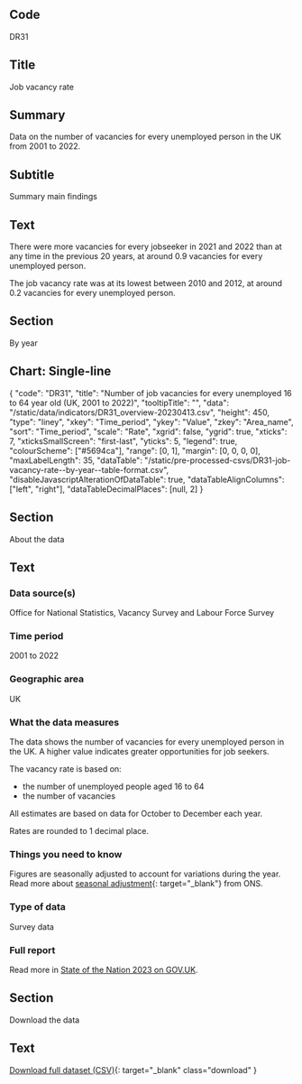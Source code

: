 ## Code
DR31

## Title
Job vacancy rate

## Summary
Data on the number of vacancies for every unemployed person in the UK from 2001 to 2022.

## Subtitle
Summary main findings

## Text
There were more vacancies for every jobseeker in 2021 and 2022 than at any time in the previous 20 years,
at around 0.9 vacancies for every unemployed person.

The job vacancy rate was at its lowest between 2010 and 2012, at around 0.2 vacancies for every unemployed person.

## Section
By year

## Chart: Single-line
{
    "code": "DR31",
    "title": "Number of job vacancies for every unemployed 16 to 64 year old (UK, 2001 to 2022)",
    "tooltipTitle": "",
    "data": "/static/data/indicators/DR31_overview-20230413.csv",
    "height": 450,
    "type": "liney",
    "xkey": "Time_period",
    "ykey": "Value",
    "zkey": "Area_name",
    "sort": "Time_period",
    "scale": "Rate",
    "xgrid": false,
    "ygrid": true,
    "xticks": 7,
    "xticksSmallScreen": "first-last",
    "yticks": 5,
    "legend": true,
    "colourScheme": ["#5694ca"],
    "range": [0, 1],
    "margin": [0, 0, 0, 0],
    "maxLabelLength": 35,
    "dataTable": "/static/pre-processed-csvs/DR31-job-vacancy-rate--by-year--table-format.csv",
    "disableJavascriptAlterationOfDataTable": true,
    "dataTableAlignColumns": ["left", "right"],
    "dataTableDecimalPlaces": [null, 2]
}

## Section
About the data

## Text
### Data source(s)
Office for National Statistics, Vacancy Survey and Labour Force Survey

### Time period
2001 to 2022

### Geographic area
UK

### What the data measures
The data shows the number of vacancies for every unemployed person in the UK.
A higher value indicates greater opportunities for job seekers.

The vacancy rate is based on:

* the number of unemployed people aged 16 to 64
* the number of vacancies

All estimates are based on data for October to December each year.

Rates are rounded to 1 decimal place.

### Things you need to know
Figures are seasonally adjusted to account for variations during the year. Read more about
[seasonal adjustment](https://www.ons.gov.uk/methodology/methodologytopicsandstatisticalconcepts/seasonaladjustment){: target="_blank"}
from ONS.

### Type of data
Survey data

### Full report
Read more in [State of the Nation 2023 on GOV.UK](https://www.gov.uk/government/publications/state-of-the-nation-2023-people-and-places).

## Section
Download the data

## Text
[Download full dataset (CSV)](/static/data/full-datasets/DR31-job-vacancy-rate--full-dataset.csv){: target="_blank" class="download" }
